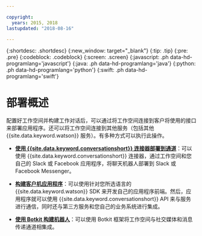 ```yaml
---

copyright:
  years: 2015, 2018
lastupdated: "2018-08-16"

---
```


{:shortdesc: .shortdesc}
{:new_window: target="_blank"}
{:tip: .tip}
{:pre: .pre}
{:codeblock: .codeblock}
{:screen: .screen}
{:javascript: .ph data-hd-programlang='javascript'}
{:java: .ph data-hd-programlang='java'}
{:python: .ph data-hd-programlang='python'}
{:swift: .ph data-hd-programlang='swift'}

# 部署概述

配置好工作空间并构建工作对话后，可以通过将工作空间连接到客户将使用的接口来部署应用程序。还可以将工作空间连接到其他服务（包括其他 {{site.data.keyword.watson}} 服务）。有多种方式可以执行此操作。

- [**使用 {{site.data.keyword.conversationshort}} 连接器部署到通道**](conversation-connector.html)：可以使用 {{site.data.keyword.conversationshort}} 连接器，通过工作空间和您自己的 Slack 或 Facebook 应用程序，将聊天机器人部署到 Slack 或 Facebook Messenger。

- [**构建客户机应用程序**](develop-app.html)：可以使用针对您所选语言的 {{site.data.keyword.watson}} SDK 来开发自己的应用程序前端。然后，应用程序就可以使用 {{site.data.keyword.conversationshort}} API 来与服务进行通信，同时还与第三方服务和您自己的业务系统进行集成。

- [**使用 Botkit 构建机器人**](integrations.html)：可以使用 Botkit 框架将工作空间与社交媒体和消息传递通道相集成。
